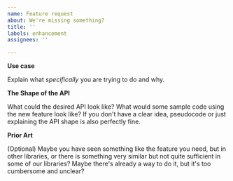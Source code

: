 ```yaml
---
name: Feature request
about: We're missing something?
title: ''
labels: enhancement
assignees: ''

---
```


<!--
**Double-check**

* Maybe this feature is already here?
  - Did you check the latest version of the library?
  - Maybe it's in a form you didn't expect? 
* Do you actually *need* this feature? Maybe restructuring your code would neatly eliminate the problem the feature would be solving.
* Is the library in the delta the best place for this feature? Maybe it would be better suited for some third-party library?
-->

**Use case**

Explain what *specifically* you are trying to do and why.

**The Shape of the API**

What could the desired API look like? What would some sample code using the new feature look like? If you don't have a clear idea, pseudocode or just explaining the API shape is also perfectly fine.

**Prior Art**

(Optional) Maybe you have seen something like the feature you need, but in other libraries, or there is something very similar but not quite sufficient in some of our libraries? Maybe there's already a way to do it, but it's too cumbersome and unclear?